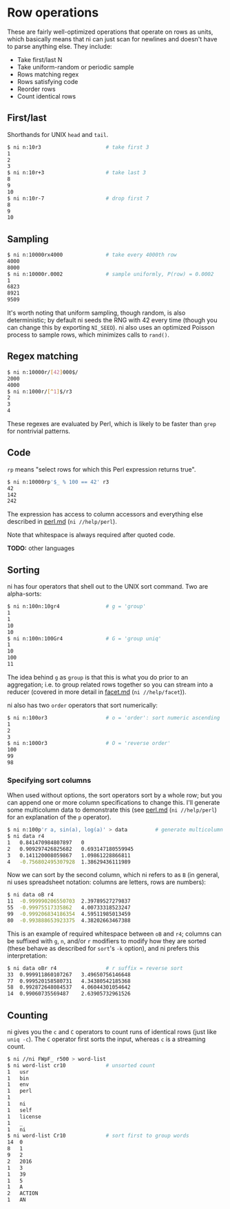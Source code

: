 # Row operations
These are fairly well-optimized operations that operate on rows as units, which
basically means that ni can just scan for newlines and doesn't have to parse
anything else. They include:

- Take first/last N
- Take uniform-random or periodic sample
- Rows matching regex
- Rows satisfying code
- Reorder rows
- Count identical rows

## First/last
Shorthands for UNIX `head` and `tail`.

```bash
$ ni n:10r3                     # take first 3
1
2
3
$ ni n:10r+3                    # take last 3
8
9
10
$ ni n:10r-7                    # drop first 7
8
9
10
```

## Sampling
```bash
$ ni n:10000rx4000              # take every 4000th row
4000
8000
$ ni n:10000r.0002              # sample uniformly, P(row) = 0.0002
1
6823
8921
9509
```

It's worth noting that uniform sampling, though random, is also deterministic;
by default ni seeds the RNG with 42 every time (though you can change this by
exporting `NI_SEED`). ni also uses an optimized Poisson process to sample rows,
which minimizes calls to `rand()`.

## Regex matching
```bash
$ ni n:10000r/[42]000$/
2000
4000
$ ni n:1000r/[^1]$/r3
2
3
4
```

These regexes are evaluated by Perl, which is likely to be faster than `grep`
for nontrivial patterns.

## Code
`rp` means "select rows for which this Perl expression returns true".

```bash
$ ni n:10000rp'$_ % 100 == 42' r3
42
142
242
```

The expression has access to column accessors and everything else described in
[perl.md](perl.md) (`ni //help/perl`).

Note that whitespace is always required after quoted code.

**TODO:** other languages

## Sorting
ni has four operators that shell out to the UNIX sort command. Two are
alpha-sorts:

```bash
$ ni n:100n:10gr4               # g = 'group'
1
1
10
10
$ ni n:100n:100Gr4              # G = 'group uniq'
1
10
100
11
```

The idea behind `g` as `group` is that this is what you do prior to an
aggregation; i.e. to group related rows together so you can stream into a
reducer (covered in more detail in [facet.md](facet.md) (`ni //help/facet`)).

ni also has two `order` operators that sort numerically:

```bash
$ ni n:100or3                   # o = 'order': sort numeric ascending
1
2
3
$ ni n:100Or3                   # O = 'reverse order'
100
99
98
```

### Specifying sort columns
When used without options, the sort operators sort by a whole row; but you can
append one or more column specifications to change this. I'll generate some
multicolumn data to demonstrate this (see [perl.md](perl.md) (`ni //help/perl`)
for an explanation of the `p` operator).

```bash
$ ni n:100p'r a, sin(a), log(a)' > data         # generate multicolumn data
$ ni data r4
1	0.841470984807897	0
2	0.909297426825682	0.693147180559945
3	0.141120008059867	1.09861228866811
4	-0.756802495307928	1.38629436111989
```

Now we can sort by the second column, which ni refers to as `B` (in general, ni
uses spreadsheet notation: columns are letters, rows are numbers):

```bash
$ ni data oB r4
11	-0.999990206550703	2.39789527279837
55	-0.99975517335862	4.00733318523247
99	-0.999206834186354	4.59511985013459
80	-0.993888653923375	4.38202663467388
```

This is an example of required whitespace between `oB` and `r4`; columns can be
suffixed with `g`, `n`, and/or `r` modifiers to modify how they are sorted
(these behave as described for `sort`'s `-k` option), and ni prefers this
interpretation:

```bash
$ ni data oBr r4                # r suffix = reverse sort
33	0.999911860107267	3.49650756146648
77	0.999520158580731	4.34380542185368
58	0.992872648084537	4.06044301054642
14	0.99060735569487	2.63905732961526
```

## Counting
ni gives you the `c` and `C` operators to count runs of identical rows (just
like `uniq -c`). The `C` operator first sorts the input, whereas `c` is a
streaming count.

```bash
$ ni //ni FWpF_ r500 > word-list
$ ni word-list cr10             # unsorted count
1	usr
1	bin
1	env
1	perl
1	
1	ni
1	self
1	license
1	_
1	ni
$ ni word-list Cr10             # sort first to group words
14	0
8	1
9	2
2	2016
1	3
1	39
1	5
1	A
2	ACTION
1	AN
```
